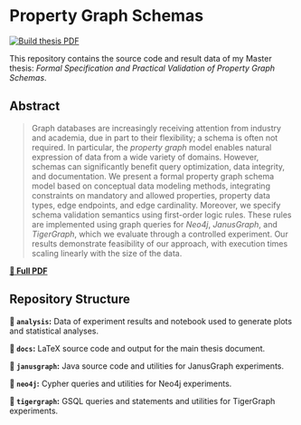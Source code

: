 # Property Graph Schemas

[![Build thesis PDF](https://github.com/nimobeeren/thesis/actions/workflows/latex.yml/badge.svg)](https://github.com/nimobeeren/thesis/actions/workflows/latex.yml)

This repository contains the source code and result data of my Master thesis: _Formal Specification and Practical Validation of Property Graph Schemas_.

## Abstract

> Graph databases are increasingly receiving attention from industry and academia, due in part to their flexibility; a schema is often not required. In particular, the _property graph_ model enables natural expression of data from a wide variety of domains. However, schemas can significantly benefit query optimization, data integrity, and documentation. We present a formal property graph schema model based on conceptual data modeling methods, integrating constraints on mandatory and allowed properties, property data types, edge endpoints, and edge cardinality. Moreover, we specify schema validation semantics using first-order logic rules. These rules are implemented using graph queries for _Neo4j_, _JanusGraph_, and _TigerGraph_, which we evaluate through a controlled experiment. Our results demonstrate feasibility of our approach, with execution times scaling linearly with the size of the data.

[**📄 Full PDF**](docs/thesis.pdf)

## Repository Structure

**📁 `analysis`:** Data of experiment results and notebook used to generate plots and statistical analyses.

**📁 `docs`:** LaTeX source code and output for the main thesis document.

**📁 `janusgraph`:** Java source code and utilities for JanusGraph experiments.

**📁 `neo4j`:** Cypher queries and utilities for Neo4j experiments.

**📁 `tigergraph`:** GSQL queries and statements and utilities for TigerGraph experiments.
